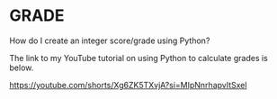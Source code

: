 # GRADE  

How do I create an integer score/grade using Python?

The link to my YouTube tutorial on using Python to calculate grades is below.

https://youtube.com/shorts/Xg6ZK5TXvjA?si=MIpNnrhapvItSxel
